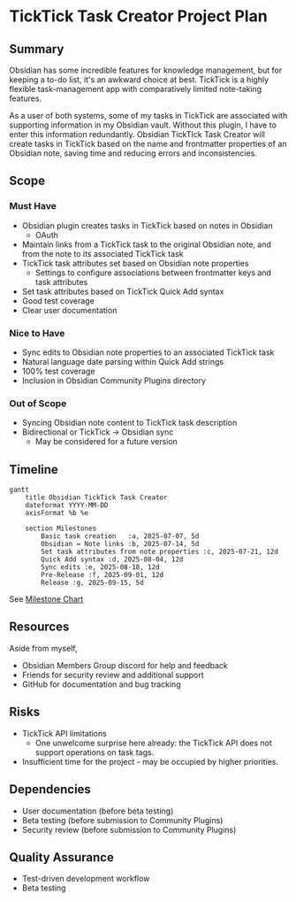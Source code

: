 # TickTick Task Creator Project Plan

## Summary

Obsidian has some incredible features for knowledge management, but for keeping a to-do list, it's an awkward choice at best. TickTick is a highly flexible task-management app with comparatively limited note-taking features.

As a user of both systems, some of my tasks in TickTick are associated with supporting information in my Obsidian vault. Without this plugin, I have to enter this information redundantly. Obsidian TickTIck Task Creator will create tasks in TickTick based on the name and frontmatter properties of an Obsidian note, saving time and reducing errors and inconsistencies.

## Scope

### Must Have

- Obsidian plugin creates tasks in TickTick based on notes in Obsidian
  - OAuth
- Maintain links from a TickTick task to the original Obsidian note, and from the note to its associated TickTick task
- TickTick task attributes set based on Obsidian note properties
  - Settings to configure associations between frontmatter keys and task attributes
- Set task attributes based on TickTick Quick Add syntax
- Good test coverage
- Clear user documentation

### Nice to Have

- Sync edits to Obsidian note properties to an associated TickTick task
- Natural language date parsing within Quick Add strings
- 100% test coverage
- Inclusion in Obsidian Community Plugins directory

### Out of Scope

- Syncing Obsidian note content to TickTick task description
- Bidirectional or TickTick → Obsidian sync
  - May be considered for a future version

## Timeline

```mermaid
gantt
    title Obsidian TickTick Task Creator
    dateformat YYYY-MM-DD
    axisFormat %b %e

    section Milestones
        Basic task creation   :a, 2025-07-07, 5d
        Obsidian ↔ Note links :b, 2025-07-14, 5d
        Set task attributes from note properties :c, 2025-07-21, 12d
        Quick Add syntax :d, 2025-08-04, 12d
        Sync edits :e, 2025-08-18, 12d
        Pre-Release :f, 2025-09-01, 12d
        Release :g, 2025-09-15, 5d
```

See [Milestone Chart](Milestones.md)

## Resources

Aside from myself,

- Obsidian Members Group discord for help and feedback
- Friends for security review and additional support
- GitHub for documentation and bug tracking

## Risks

- TickTick API limitations
  - One unwelcome surprise here already: the TickTick API does not support operations on task tags.
- Insufficient time for the project - may be occupied by higher priorities.

## Dependencies

- User documentation (before beta testing)
- Beta testing (before submission to Community Plugins)
- Security review (before submission to Community Plugins)

## Quality Assurance

- Test-driven development workflow
- Beta testing
